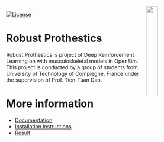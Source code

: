 <img src="docs/img/square_logo.svg" align="right" width="25%"/>

[![License](https://img.shields.io/badge/license-MIT-blue.svg)](https://github.com/toanngosy/robustprothestics/blob/master/LICENSE.md)

# Robust Prothestics
Robust Prothestics is project of Deep Reinforcement Learning on with musculoskeletal models in OpenSim.
This project is conducted by a group of students from University of Technology of Compiegne, France under the supervision of Prof. Tien-Tuan Dao.

# More information
- [Documentation]()
- [Installation instructions](instructions/)
- [Result]()
